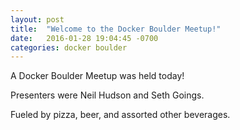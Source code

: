 ```yaml
---
layout: post
title:  "Welcome to the Docker Boulder Meetup!"
date:   2016-01-28 19:04:45 -0700
categories: docker boulder
---
```


A Docker Boulder Meetup was held today!

Presenters were Neil Hudson and Seth Goings.

Fueled by pizza, beer, and assorted other beverages.
